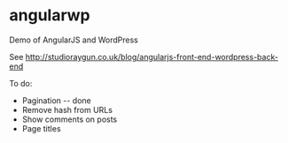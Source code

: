 angularwp
=========

Demo of AngularJS and WordPress

See http://studioraygun.co.uk/blog/angularjs-front-end-wordpress-back-end


To do:

* Pagination -- done
* Remove hash from URLs
* Show comments on posts
* Page titles